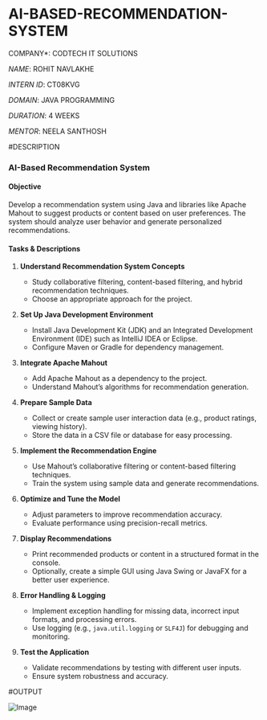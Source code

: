 # AI-BASED-RECOMMENDATION-SYSTEM


COMPANY*: CODTECH IT SOLUTIONS

*NAME*: ROHIT NAVLAKHE

*INTERN ID*: CT08KVG

*DOMAIN*: JAVA PROGRAMMING

*DURATION*: 4 WEEKS

*MENTOR*: NEELA SANTHOSH

#DESCRIPTION

### **AI-Based Recommendation System**  

#### **Objective**  
Develop a recommendation system using Java and libraries like Apache Mahout to suggest products or content based on user preferences. The system should analyze user behavior and generate personalized recommendations.  

#### **Tasks & Descriptions**  

1. **Understand Recommendation System Concepts**  
   - Study collaborative filtering, content-based filtering, and hybrid recommendation techniques.  
   - Choose an appropriate approach for the project.  

2. **Set Up Java Development Environment**  
   - Install Java Development Kit (JDK) and an Integrated Development Environment (IDE) such as IntelliJ IDEA or Eclipse.  
   - Configure Maven or Gradle for dependency management.  

3. **Integrate Apache Mahout**  
   - Add Apache Mahout as a dependency to the project.  
   - Understand Mahout’s algorithms for recommendation generation.  

4. **Prepare Sample Data**  
   - Collect or create sample user interaction data (e.g., product ratings, viewing history).  
   - Store the data in a CSV file or database for easy processing.  

5. **Implement the Recommendation Engine**  
   - Use Mahout’s collaborative filtering or content-based filtering techniques.  
   - Train the system using sample data and generate recommendations.  

6. **Optimize and Tune the Model**  
   - Adjust parameters to improve recommendation accuracy.  
   - Evaluate performance using precision-recall metrics.  

7. **Display Recommendations**  
   - Print recommended products or content in a structured format in the console.  
   - Optionally, create a simple GUI using Java Swing or JavaFX for a better user experience.  

8. **Error Handling & Logging**  
   - Implement exception handling for missing data, incorrect input formats, and processing errors.  
   - Use logging (e.g., `java.util.logging` or `SLF4J`) for debugging and monitoring.  

9. **Test the Application**  
   - Validate recommendations by testing with different user inputs.  
   - Ensure system robustness and accuracy.

  #OUTPUT

  ![Image](https://github.com/user-attachments/assets/37fbee49-f278-497b-b63d-3a3f598b32e9)
